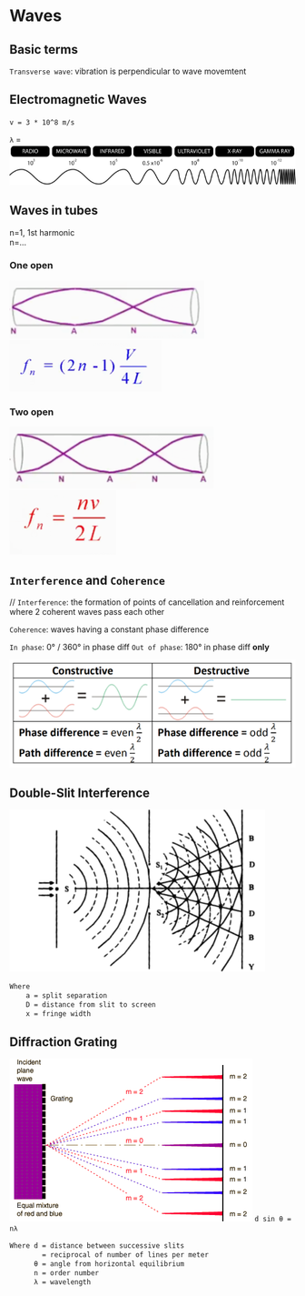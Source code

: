 # Waves

## Basic terms

`Transverse wave`: vibration is perpendicular to wave movemtent

## Electromagnetic Waves
`v = 3 * 10^8 m/s`

`λ` = ![](.Waves_images/fad7f092.png)

## Waves in tubes

n=1, 1st harmonic  
n=...

### One open
![](.Waves_images/51f1cf1c.png)  
![1582604262](.Waves_images/1582604262.png)

### Two open
![](.Waves_images/5f555751.png)  
![S)3B](.Waves_images/S%293ZO%60TQ3R~S9_%40%5BE%5DH%5D8NB.png)

## `Interference` and `Coherence`
// `Interference`: the formation of points of cancellation and reinforcement where 2 coherent waves pass each other

`Coherence`: waves having a constant phase difference

`In phase`: 0° / 360° in phase diff
`Out of phase`: 180° in phase diff **only**

![](.Waves_images/f3e95858.png)

## Double-Slit Interference
![](.Waves_images/5af99f57.png)
```
Where  
    a = split separation  
    D = distance from slit to screen  
    x = fringe width
```

## Diffraction Grating
![](.Waves_images/637fd248.png)
`d sin θ = nλ`
```
Where d = distance between successive slits
        = reciprocal of number of lines per meter
      θ = angle from horizontal equilibrium
      n = order number
      λ = wavelength
```
